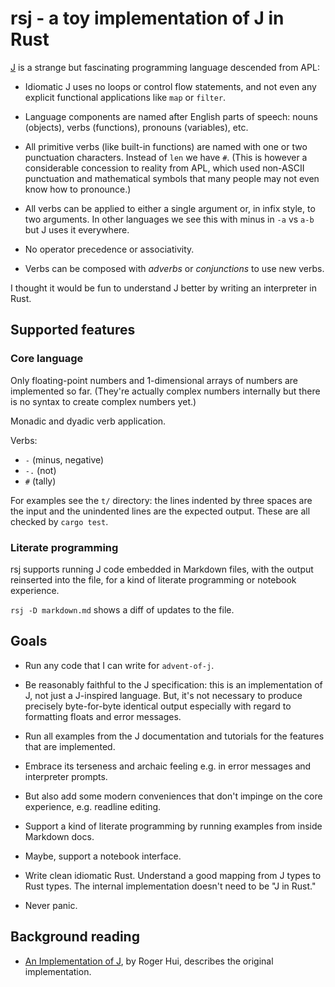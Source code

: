 # rsj - a toy implementation of J in Rust

[J](https://www.jsoftware.com/help/dictionary/intro.htm) is a strange but
fascinating programming language descended from APL: 

* Idiomatic J uses no loops or control flow statements, and not even any
  explicit functional applications like `map` or `filter`.

* Language components are named after English parts of speech: nouns (objects),
  verbs (functions), pronouns (variables), etc.

* All primitive verbs (like built-in functions) are named with one or two
  punctuation characters. Instead of `len` we have `#`. (This is however a
  considerable concession to reality from APL, which used non-ASCII punctuation
  and mathematical symbols that many people may not even know how to pronounce.)

* All verbs can be applied to either a single argument or, in infix style, to
  two arguments. In other languages we see this with minus in `-a` vs `a-b` but
  J uses it everywhere.

* No operator precedence or associativity.

* Verbs can be composed with *adverbs* or *conjunctions* to use new verbs.

I thought it would be fun to understand J better by writing an interpreter in Rust.

## Supported features

### Core language

Only floating-point numbers and 1-dimensional arrays of numbers are implemented so far.
(They're actually complex numbers internally but there is no syntax to create complex
numbers yet.)

Monadic and dyadic verb application.

Verbs:

* `-` (minus, negative)
* `-.` (not)
* `#` (tally)

For examples see the `t/` directory: the lines indented by three spaces are the input 
and the unindented lines are the expected output. These are all checked by `cargo test`.

### Literate programming

rsj supports running J code embedded in Markdown files, with the output
reinserted into the file, for a kind of literate programming or notebook
experience.

`rsj -D markdown.md` shows a diff of updates to the file.

## Goals

* Run any code that I can write for `advent-of-j`.

* Be reasonably faithful to the J specification: this is an implementation of J,
  not just a J-inspired language. But, it's not necessary to produce precisely 
  byte-for-byte identical output especially with regard to formatting floats and
  error messages.
  
* Run all examples from the J documentation and tutorials for the features that
  are implemented.
  
* Embrace its terseness and archaic feeling e.g. in error messages and interpreter
  prompts.

* But also add some modern conveniences that don't impinge on the core experience,
  e.g. readline editing.
  
* Support a kind of literate programming by running examples from inside Markdown
  docs.
  
* Maybe, support a notebook interface.
  
* Write clean idiomatic Rust. Understand a good mapping from J types to Rust types.
  The internal implementation doesn't need to be "J in Rust."

* Never panic.

## Background reading

* [An Implementation of J](https://www.jsoftware.com/books/pdf/aioj.pdf), by
  Roger Hui, describes the original implementation.
